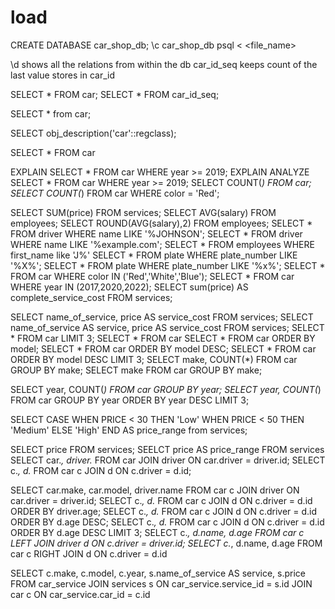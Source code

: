 # load 

CREATE DATABASE car_shop_db;
\c car_shop_db
psql <database name>  <  <file_name>



\d shows all the relations from within the db
car_id_seq keeps count of the last value stores in car_id

SELECT * FROM car;
SELECT * FROM car_id_seq;

SELECT * from car;

SELECT obj_description('car'::regclass); 
<!-- grabs comments from table 'car':: register classes(table)  -->


SELECT * FROM car 

EXPLAIN SELECT * FROM car WHERE year >= 2019; <!-- tells you how the filter/query works-->
EXPLAIN ANALYZE SELECT * FROM car WHERE year >= 2019; <!-- tells you how the filter/query works, as well as the runtime, what was filtered out/removed -->
SELECT COUNT(*) FROM car; <!-- 10 -->
SELECT COUNT(*) FROM car WHERE color = 'Red'; <!-- 2 -->

SELECT SUM(price) FROM services; <!-- returns a column with the suum of prices from services table -->
SELECT AVG(salary) FROM employees; <!-- returns the average of the employees salaries from the employee table -->
SELECT ROUND(AVG(salary),2) FROM employees; <!-- returns the average of the employees salaries from the employee table rounded -->
SELECT * FROM driver WHERE name LIKE '%JOHNSON';
SELECT * FROM driver WHERE name LIKE '%example.com'; <!-- returns all drivers with an email like example.com -->
SELECT * FROM employees WHERE first_name like 'J%' <!--  -->
SELECT * FROM plate WHERE plate_number LIKE '%X%';
SELECT * FROM plate WHERE plate_number LIKE '%x%';
SELECT * FROM car WHERE color IN ('Red','White','Blue');
SELECT * FROM car WHERE year IN (2017,2020,2022);
SELECT sum(price) AS complete_service_cost FROM services;

SELECT name_of_service, price AS service_cost FROM services;
SELECT name_of_service AS service, price AS service_cost FROM services;
SELECT * FROM car LIMIT 3; <!-- limits to the first 3 -->
SELECT * FROM car
SELECT * FROM car ORDER BY model;
SELECT * FROM car ORDER BY model DESC;
SELECT * FROM car ORDER BY model DESC LIMIT 3;
SELECT make, COUNT(*) FROM car GROUP BY make; 
SELECT make FROM car GROUP BY make;

SELECT year, COUNT(*) FROM car GROUP BY year;
SELECT year, COUNT(*) FROM car GROUP BY year ORDER BY year DESC LIMIT 3;

<!-- returns low, medium or high depending -->
SELECT CASE WHEN PRICE < 30 THEN 'Low'
WHEN PRICE < 50 THEN 'Medium'
ELSE 'High'
END AS price_range
from services;

SELECT price FROM services;
SEELCT price AS price_range FROM services
SELECT car.*, driver.* FROM car JOIN driver ON car.driver = driver.id;
SELECT c.*, d.* FROM car c JOIN d ON c.driver = d.id;
<!-- above is grabbing all columns from c or car while below is specifying just the make, model, name -->
SELECT car.make, car.model, driver.name FROM car c JOIN driver ON car.driver = driver.id;
SELECT c.*, d.* FROM car c JOIN d ON c.driver = d.id ORDER BY driver.age;
SELECT c.*, d.* FROM car c JOIN d ON c.driver = d.id ORDER BY d.age DESC;
SELECT c.*, d.* FROM car c JOIN d ON c.driver = d.id ORDER BY d.age DESC LIMIT 3;
SELECT c.*, d.name, d.age FROM car c LEFT JOIN driver d ON c.driver = driver.id;
SELECT c.*, d.name, d.age FROM car c RIGHT JOIN d ON c.driver = d.id

SELECT c.make, c.model, c.year, s.name_of_service AS service, s.price
FROM car_service
JOIN services s ON car_service.service_id = s.id
JOIN car c ON car_service.car_id = c.id